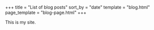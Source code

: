 +++
title = "List of blog posts"
sort_by = "date"
template = "blog.html"
page_template = "blog-page.html"
+++

This is my site.
